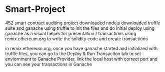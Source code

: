 # Smart-Project
452 smart contract auditing project
downloaded nodejs
downloaded truffle suite and ganache
using truffle to init the files and do initial deploy
using ganache as a visual helper for presentation / transactions
using remix.ethereum.org to write the solidity code and create transactions


in remix.ethereum.org, once you have ganache started and initialized with truffle files,
you can go to the Deploy & Run Transaction tab to set enviornment to Ganache Provider, link the 
local host with correct port and you can see your transactions in Ganache


